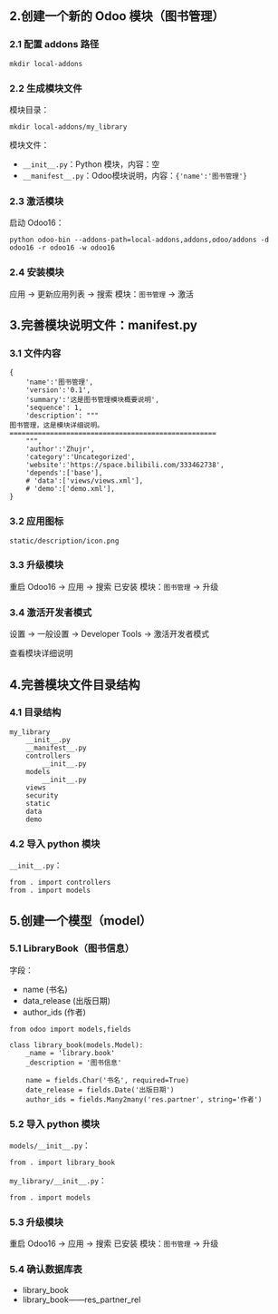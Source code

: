 ## 2.创建一个新的 Odoo 模块（图书管理）

### 2.1 配置 addons 路径
```
mkdir local-addons 
```
### 2.2 生成模块文件

模块目录：

```
mkdir local-addons/my_library
```

模块文件：

* `__init__.py`：Python 模块，内容：空
* `__manifest__.py`：Odoo模块说明，内容：`{'name':'图书管理'}`

### 2.3 激活模块

启动 Odoo16：

```
python odoo-bin --addons-path=local-addons,addons,odoo/addons -d odoo16 -r odoo16 -w odoo16
```

### 2.4 安装模块

应用 -> 更新应用列表 -> 搜索 模块：`图书管理` -> 激活


## 3.完善模块说明文件：__manifest__.py

### 3.1 文件内容

```
{
    'name':'图书管理',
    'version':'0.1',
    'summary':'这是图书管理模块概要说明',
    'sequence': 1,
    'description': """
图书管理，这是模块详细说明。
===================================================   
    """,
    'author':'Zhujr',
    'category':'Uncategorized',
    'website':'https://space.bilibili.com/333462738',
    'depends':['base'],
    # 'data':['views/views.xml'],
    # 'demo':['demo.xml'],
}
```

### 3.2 应用图标

`static/description/icon.png`

### 3.3 升级模块

重启 Odoo16 -> 应用 -> 搜索 已安装 模块：`图书管理` -> 升级

### 3.4 激活开发者模式

设置 -> 一般设置 -> Developer Tools -> 激活开发者模式

查看模块详细说明


## 4.完善模块文件目录结构

### 4.1 目录结构

```
my_library
    __init__.py
    __manifest__.py
    controllers
        __init__.py
    models
        __init__.py
    views
    security
    static
    data
    demo
```


### 4.2 导入 python 模块

`__init__.py`：
```
from . import controllers
from . import models
```


## 5.创建一个模型（model）

### 5.1 LibraryBook（图书信息）

字段：
* name (书名)
* data_release (出版日期)
* author_ids (作者)

```
from odoo import models,fields

class library_book(models.Model):
    _name = 'library.book'
    _description = '图书信息'

    name = fields.Char('书名', required=True)
    date_release = fields.Date('出版日期')
    author_ids = fields.Many2many('res.partner', string='作者')
```

### 5.2 导入 python 模块

`models/__init__.py`：

```
from . import library_book
```

`my_library/__init__.py`：

```
from . import models
```

### 5.3 升级模块

重启 Odoo16 -> 应用 -> 搜索 已安装 模块：`图书管理` -> 升级

### 5.4 确认数据库表

* library_book
* library_book——res_partner_rel
